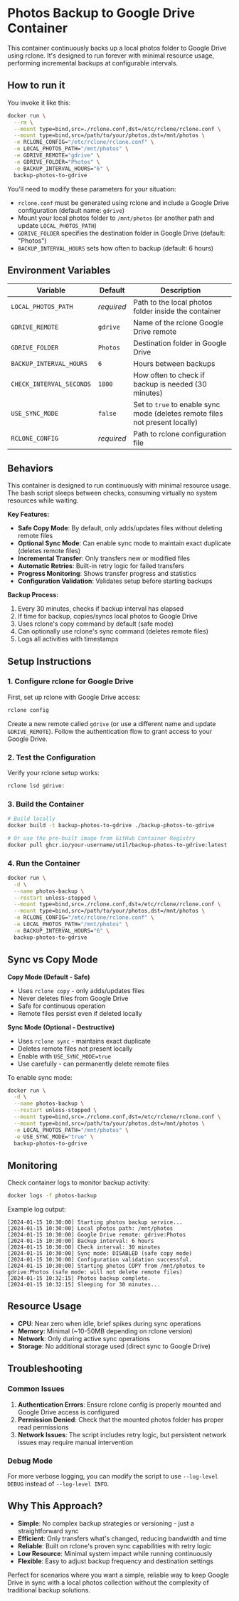 # Photos Backup to Google Drive Container

This container continuously backs up a local photos folder to Google Drive using rclone. It's designed to run forever with minimal resource usage, performing incremental backups at configurable intervals.

## How to run it

You invoke it like this:
```bash
docker run \
  --rm \
  --mount type=bind,src=./rclone.conf,dst=/etc/rclone/rclone.conf \
  --mount type=bind,src=/path/to/your/photos,dst=/mnt/photos \
  -e RCLONE_CONFIG="/etc/rclone/rclone.conf" \
  -e LOCAL_PHOTOS_PATH="/mnt/photos" \
  -e GDRIVE_REMOTE="gdrive" \
  -e GDRIVE_FOLDER="Photos" \
  -e BACKUP_INTERVAL_HOURS="6" \
  backup-photos-to-gdrive
```

You'll need to modify these parameters for your situation:
  * `rclone.conf` must be generated using rclone and include a Google Drive configuration (default name: `gdrive`)
  * Mount your local photos folder to `/mnt/photos` (or another path and update `LOCAL_PHOTOS_PATH`)
  * `GDRIVE_FOLDER` specifies the destination folder in Google Drive (default: "Photos")
  * `BACKUP_INTERVAL_HOURS` sets how often to backup (default: 6 hours)

## Environment Variables

| Variable | Default | Description |
|----------|---------|-------------|
| `LOCAL_PHOTOS_PATH` | *required* | Path to the local photos folder inside the container |
| `GDRIVE_REMOTE` | `gdrive` | Name of the rclone Google Drive remote |
| `GDRIVE_FOLDER` | `Photos` | Destination folder in Google Drive |
| `BACKUP_INTERVAL_HOURS` | `6` | Hours between backups |
| `CHECK_INTERVAL_SECONDS` | `1800` | How often to check if backup is needed (30 minutes) |
| `USE_SYNC_MODE` | `false` | Set to `true` to enable sync mode (deletes remote files not present locally) |
| `RCLONE_CONFIG` | *required* | Path to rclone configuration file |

## Behaviors

This container is designed to run continuously with minimal resource usage. The bash script sleeps between checks, consuming virtually no system resources while waiting.

**Key Features:**
- **Safe Copy Mode**: By default, only adds/updates files without deleting remote files
- **Optional Sync Mode**: Can enable sync mode to maintain exact duplicate (deletes remote files)
- **Incremental Transfer**: Only transfers new or modified files
- **Automatic Retries**: Built-in retry logic for failed transfers
- **Progress Monitoring**: Shows transfer progress and statistics
- **Configuration Validation**: Validates setup before starting backups

**Backup Process:**
1. Every 30 minutes, checks if backup interval has elapsed
2. If time for backup, copies/syncs local photos to Google Drive
3. Uses rclone's copy command by default (safe mode)
4. Can optionally use rclone's sync command (deletes remote files)
5. Logs all activities with timestamps

## Setup Instructions

### 1. Configure rclone for Google Drive

First, set up rclone with Google Drive access:

```bash
rclone config
```

Create a new remote called `gdrive` (or use a different name and update `GDRIVE_REMOTE`). Follow the authentication flow to grant access to your Google Drive.

### 2. Test the Configuration

Verify your rclone setup works:

```bash
rclone lsd gdrive:
```

### 3. Build the Container

```bash
# Build locally
docker build -t backup-photos-to-gdrive ./backup-photos-to-gdrive

# Or use the pre-built image from GitHub Container Registry
docker pull ghcr.io/your-username/util/backup-photos-to-gdrive:latest
```

### 4. Run the Container

```bash
docker run \
  -d \
  --name photos-backup \
  --restart unless-stopped \
  --mount type=bind,src=./rclone.conf,dst=/etc/rclone/rclone.conf \
  --mount type=bind,src=/path/to/your/photos,dst=/mnt/photos \
  -e RCLONE_CONFIG="/etc/rclone/rclone.conf" \
  -e LOCAL_PHOTOS_PATH="/mnt/photos" \
  -e BACKUP_INTERVAL_HOURS="6" \
  backup-photos-to-gdrive
```

## Sync vs Copy Mode

**Copy Mode (Default - Safe)**
- Uses `rclone copy` - only adds/updates files
- Never deletes files from Google Drive
- Safe for continuous operation
- Remote files persist even if deleted locally

**Sync Mode (Optional - Destructive)**
- Uses `rclone sync` - maintains exact duplicate
- Deletes remote files not present locally
- Enable with `USE_SYNC_MODE=true`
- Use carefully - can permanently delete remote files

To enable sync mode:
```bash
docker run \
  -d \
  --name photos-backup \
  --restart unless-stopped \
  --mount type=bind,src=./rclone.conf,dst=/etc/rclone/rclone.conf \
  --mount type=bind,src=/path/to/your/photos,dst=/mnt/photos \
  -e LOCAL_PHOTOS_PATH="/mnt/photos" \
  -e USE_SYNC_MODE="true" \
  backup-photos-to-gdrive
```

## Monitoring

Check container logs to monitor backup activity:

```bash
docker logs -f photos-backup
```

Example log output:
```
[2024-01-15 10:30:00] Starting photos backup service...
[2024-01-15 10:30:00] Local photos path: /mnt/photos
[2024-01-15 10:30:00] Google Drive remote: gdrive:Photos
[2024-01-15 10:30:00] Backup interval: 6 hours
[2024-01-15 10:30:00] Check interval: 30 minutes
[2024-01-15 10:30:00] Sync mode: DISABLED (safe copy mode)
[2024-01-15 10:30:00] Configuration validation successful.
[2024-01-15 10:30:00] Starting photos COPY from /mnt/photos to gdrive:Photos (safe mode: will not delete remote files)
[2024-01-15 10:32:15] Photos backup complete.
[2024-01-15 10:32:15] Sleeping for 30 minutes...
```

## Resource Usage

- **CPU**: Near zero when idle, brief spikes during sync operations
- **Memory**: Minimal (~10-50MB depending on rclone version)
- **Network**: Only during active sync operations
- **Storage**: No additional storage used (direct sync to Google Drive)

## Troubleshooting

### Common Issues

1. **Authentication Errors**: Ensure rclone config is properly mounted and Google Drive access is configured
2. **Permission Denied**: Check that the mounted photos folder has proper read permissions
3. **Network Issues**: The script includes retry logic, but persistent network issues may require manual intervention

### Debug Mode

For more verbose logging, you can modify the script to use `--log-level DEBUG` instead of `--log-level INFO`.

## Why This Approach?

- **Simple**: No complex backup strategies or versioning - just a straightforward sync
- **Efficient**: Only transfers what's changed, reducing bandwidth and time
- **Reliable**: Built on rclone's proven sync capabilities with retry logic
- **Low Resource**: Minimal system impact while running continuously
- **Flexible**: Easy to adjust backup frequency and destination settings

Perfect for scenarios where you want a simple, reliable way to keep Google Drive in sync with a local photos collection without the complexity of traditional backup solutions.
